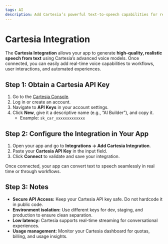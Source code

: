 ```yaml
---
tags: AI
description: Add Cartesia’s powerful text-to-speech capabilities for realistic, real-time voice output and audio experiences.
---
```

# Cartesia Integration

The **Cartesia Integration** allows your app to generate **high-quality, realistic speech from text** using Cartesia’s advanced voice models. Once connected, you can easily add real-time voice capabilities to workflows, user interactions, and automated experiences.


## Step 1: Obtain a Cartesia API Key

1. Go to the [Cartesia Console](https://www.cartesia.ai/).  
2. Log in or create an account.  
3. Navigate to **API Keys** in your account settings.  
4. Click **New**, give it a descriptive name (e.g., “AI Builder”), and copy it.  
   - Example: `sk_car_xxxxxxxxxxxxx`



## Step 2: Configure the Integration in Your App

1. Open your app and go to **Integrations → Add Cartesia Integration**.  
2. Paste your **Cartesia API Key** in the input field.  
3. Click **Connect** to validate and save your integration.  

Once connected, your app can convert text to speech seamlessly in real time or through workflows.



## Step 3: Notes

- **Secure API Access:** Keep your Cartesia API key safe. Do not hardcode it in public code.  
- **Environment isolation:** Use different keys for dev, staging, and production to ensure clean separation.  
- **Low latency:** Cartesia supports real-time streaming for conversational experiences.  
- **Usage management:** Monitor your Cartesia dashboard for quotas, billing, and usage insights.


